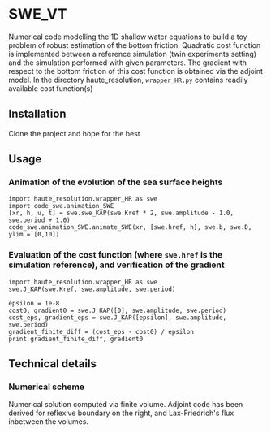 # SWE_VT

Numerical code modelling the 1D shallow water equations to build a toy problem of robust estimation of the bottom friction. Quadratic cost function is implemented between a reference simulation (twin experiments setting) and the simulation performed with given parameters. The gradient with respect to the bottom friction of this cost function is obtained via the adjoint model. In the directory haute_resolution, `wrapper_HR.py` contains readily available cost function(s)



## Installation
Clone the project and hope for the best

## Usage
### Animation of the evolution of the sea surface heights
```
import haute_resolution.wrapper_HR as swe
import code_swe.animation_SWE
[xr, h, u, t] = swe.swe_KAP(swe.Kref * 2, swe.amplitude - 1.0, swe.period + 1.0)
code_swe.animation_SWE.animate_SWE(xr, [swe.href, h], swe.b, swe.D, ylim = [0,10])
```

### Evaluation of the cost function (where `swe.href` is the simulation reference), and verification of the gradient

```
import haute_resolution.wrapper_HR as swe
swe.J_KAP(swe.Kref, swe.amplitude, swe.period)

epsilon = 1e-8
cost0, gradient0 = swe.J_KAP([0], swe.amplitude, swe.period)
cost_eps, gradient_eps = swe.J_KAP([epsilon], swe.amplitude, swe.period)
gradient_finite_diff = (cost_eps - cost0) / epsilon
print gradient_finite_diff, gradient0
```

## Technical details
### Numerical scheme
Numerical solution computed via finite volume.
Adjoint code has been derived for reflexive boundary on the right, and Lax-Friedrich's flux inbetween the volumes.
